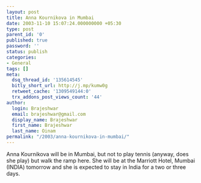 ```yaml
---
layout: post
title: Anna Kournikova in Mumbai
date: 2003-11-10 15:07:24.000000000 +05:30
type: post
parent_id: '0'
published: true
password: ''
status: publish
categories:
- General
tags: []
meta:
  dsq_thread_id: '135614545'
  bitly_short_url: http://j.mp/kumw0g
  retweet_cache: '1309549144:0'
  trx_addons_post_views_count: '44'
author:
  login: Brajeshwar
  email: brajeshwar@gmail.com
  display_name: Brajeshwar
  first_name: Brajeshwar
  last_name: Oinam
permalink: "/2003/anna-kournikova-in-mumbai/"
---
```

<p>Anna Kournikova will be in Mumbai, but not to play tennis (anyway, does she play) but walk the ramp here. She will be at the Marriott Hotel, Mumbai (INDIA) tomorrow and she is expected to stay in India for a two or three days.</p>
